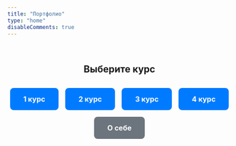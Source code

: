 ```yaml
---
title: "Портфолио"
type: "home"
disableComments: true
---
```


<div style="text-align: center; margin: 60px 0 40px;">
  <h2 style="margin-bottom: 30px;">Выберите курс</h2>
  <div style="display: flex; gap: 15px; justify-content: center; flex-wrap: wrap;">
    <a href="/portfolio2/1st/" style="padding: 15px 30px; background: #007bff; color: white; text-decoration: none; border-radius: 8px; font-size: 16px; font-weight: bold; transition: background 0.3s;">1 курс</a>
    <a href="/portfolio2/2nd/" style="padding: 15px 30px; background: #007bff; color: white; text-decoration: none; border-radius: 8px; font-size: 16px; font-weight: bold; transition: background 0.3s;">2 курс</a>
    <a href="/portfolio2/3rd/" style="padding: 15px 30px; background: #007bff; color: white; text-decoration: none; border-radius: 8px; font-size: 16px; font-weight: bold; transition: background 0.3s;">3 курс</a>
    <a href="/portfolio2/4th/" style="padding: 15px 30px; background: #007bff; color: white; text-decoration: none; border-radius: 8px; font-size: 16px; font-weight: bold; transition: background 0.3s;">4 курс</a>
    <a href="/portfolio2/about/" style="padding: 15px 30px; background: #6c757d; color: white; text-decoration: none; border-radius: 8px; font-size: 16px; font-weight: bold; transition: background 0.3s;">О себе</a>
  </div>
</div>
